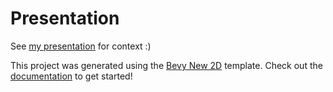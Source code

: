 # Presentation

See [my presentation](https://www.youtube.com/watch?v=IGbQ3t2aZ-Y) for context :)

This project was generated using the [Bevy New 2D](https://github.com/TheBevyFlock/bevy_new_2d) template.
Check out the [documentation](https://github.com/TheBevyFlock/bevy_new_2d/blob/main/README.md) to get started!
